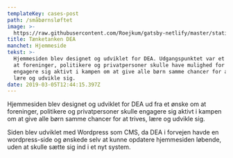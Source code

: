 ```yaml
---
templateKey: cases-post
path: /småbørnsløftet
image: >-
  https://raw.githubusercontent.com/Roejkum/gatsby-netlify/master/static/img/dea.gif
title: Tænketanken DEA
manchet: Hjemmeside
tekst: >-
  Hjemmesiden blev designet og udviklet for DEA. Udgangspunktet var et ønske om
  at foreninger, politikere og privatpersoner skulle have mulighed for at
  engagere sig aktivt i kampen om at give alle børn samme chancer for at trives,
  lære og udvikle sig.
date: 2019-03-05T12:44:15.397Z
---
```

Hjemmesiden blev designet og udviklet for DEA ud fra et ønske om at foreninger, politikere og privatpersoner skulle engagere sig aktivt i kampen om at give alle børn samme chancer for at trives, lære og udvikle sig. 

Siden blev udviklet med Wordpress som CMS, da DEA i forvejen havde en wordpress-side og ønskede selv at kunne opdatere hjemmesiden løbende, uden at skulle sætte sig ind i et nyt system.
